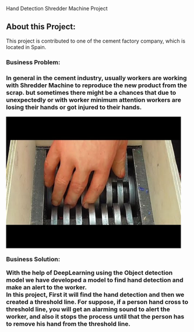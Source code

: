 Hand Detection Shredder Machine Project 

<h2>About this Project: </h2>

This project is contributed to one of the cement factory company, which is located in Spain.

<h3>Business Problem:  <h3>

In general in the cement industry, usually workers are working with Shredder Machine to reproduce the new product from the scrap. 
but sometimes there might be a chances that due to unexpectedly or with worker minimum attention workers are losing their hands or got injured to their hands.

  ![](Images/1_hand_machine.jpg )   

Business Solution:  

With the help of DeepLearning using the Object detection model we have developed a model to find hand detection and make an alert to the worker.  
In this project, First it will find the hand detection and then we created a threshold line. 
For suppose, if a person hand cross to threshold line, you will get an alarming sound to alert the worker, and also it stops the process until that the person has to
remove his hand from the threshold line.
